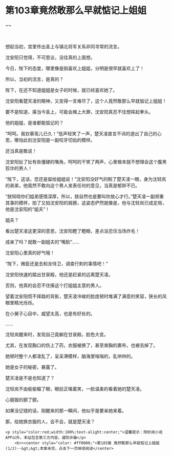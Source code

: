 # 第103章竟然敢那么早就惦记上姐姐
~~
    	    <p name="pagetop" href="javascript:void(0);" onclick="return false" style="line-height: 35px;padding: 10px;color: #333;"> </p><p>想起当初，宫里传出圣上与镇北将军关系非同寻常的流言。</p><p>沈安阳只觉得，不可思议，没往真的上面想。</p><p>今日，陛下的态度，哪里像是刚喜欢上姐姐，分明是很早就喜欢上了！</p><p>所以，当初的流言，是真的？</p><p>陛下，在还不知道姐姐是女子的时候，就已经喜欢她了。</p><p>沈安阳看楚天凌的眼神，又变得一言难尽了，这个人竟然敢那么早就惦记上姐姐！</p><p>要不是知道，揍当今圣上，可能会摊上大罪，沈安阳真忍不住想挥起拳头。</p><p>他的姐姐，是谁都能惦记的？</p><p>“呵呵。我钦慕鸾儿已久！”低声轻笑了一声，楚天凌直言不讳的道出了自己的心思，哪怕此刻沈安阳是一副咬牙切齿的模样。</p><p>还当真是敢说！</p><p>沈安阳扯了扯有些僵硬的嘴角，呵呵的干笑了两声，心里根本就不想理会这个腹黑狡诈的男人！</p><p>“陛下，这话，您还是留给姐姐说！”沈安阳没好气的睨了楚天凌一眼，身为沈轻岚的弟弟，他竟然不敢向这个男人发表任何的意见，当真是郁猝不已。</p><p>“朕知晓你们姐弟感情深厚，所以，朕自然也是要叫你放心才行。”楚天凌一副郑重其事的模样，拍了又拍沈安阳的肩膀，这姿态俨然就像是，他与沈轻岚已成定局，他是沈安阳的“姐夫”！</p><p>姐夫？</p><p>看出楚天凌这更深的意思，沈安阳瞪了瞪眼，差点没忍住当场炸毛！</p><p>成亲了吗？就敢一副姐夫的“嘴脸”……</p><p>沈安阳心里真的好气哦！</p><p>“陛下，微臣还是去和龙侍卫，调查行刺的事情吧！”</p><p>沈安阳快速的踏出甘泉殿，他还是赶紧的远离楚天凌。</p><p>否则，他真的会忍不住揍这个打姐姐主意的男人。</p><p>望着沈安阳慌不择路的背影，楚天凌冷峻的脸庞顿时堆满了满意的笑容，狭长的凤眼里精光烁烁。</p><p>在小舅子心目中，威望太高，也是有好处的。</p><p>……</p><p>沈轻岚醒来时，发现自己竟躺在甘泉殿，脸色大变。</p><p>尤其，在发现胸口的伤上了药，衣服被换了，甚至束胸的裹布，也被去掉了。</p><p>她顿时整个人都凌乱了，呈呆滞模样，脑海里嗡嗡的，乱哄哄的。</p><p>她是女子的秘密，暴露了。</p><p>楚天凌是不是也知道了？</p><p>沈轻岚不由偷偷瞄了眼，眼前正噙着笑，一脸温柔的看着她的楚天凌。</p><p>心狠狠的颤了颤。</p><p>如果没记错的话，刚醒来的那一瞬间，他似乎是要亲她来着。</p><p>那，给她换衣服的人，会不会，就是楚天凌？</p>
    	
   	<p style="color:red;width:100%;text-alight:center;">温馨提示：除妙阅小说APP以外，本站包含第三方内容，谨防诈骗</p>
    	<br><center style="color: #ff0000;">第103章 竟然敢那么早就惦记上姐姐(1/2)--&gt;&gt;本章未完，点击下一页继续阅读</center>
    	